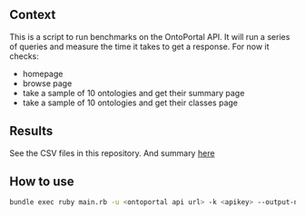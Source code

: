 ## Context
This is a script to run benchmarks on the OntoPortal API. It will run a series of queries and measure the time it takes to get a response.
For now it checks:
- homepage
- browse page
- take a sample of 10 ontologies and get their summary page
- take a sample of 10 ontologies and get their classes page

## Results
See the CSV files in this repository.
And summary [here](https://docs.google.com/spreadsheets/d/1OiXE29O3WtGsFkW5kDvcfE-8cAtO82SnRnNKkPiB5-c)

## How to use
```bash
bundle exec ruby main.rb -u <ontoportal api url> -k <apikey> --output-name <name of csv to generate>
```
